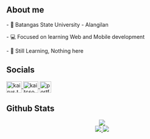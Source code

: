 
## About me 
<p>- 🏫 Batangas State University - Alangilan </p>
<p>- 💻 Focused on learning Web and Mobile development </p>
<p>- 💩 Still Learning, Nothing here </p>

## Socials

<p align="left">
  <a href="https://fb.com/kairus.tecson" target="blank">
    <img align="center" src="https://raw.githubusercontent.com/rahuldkjain/github-profile-readme-generator/master/src/images/icons/Social/facebook.svg" alt="kairus.tecson" height="30" width="40" />
  </a>
  <a href="https://instagram.com/kaitcson" target="blank">
    <img align="center" src="https://raw.githubusercontent.com/rahuldkjain/github-profile-readme-generator/master/src/images/icons/Social/instagram.svg" alt="kaitcson" height="30" width="40" />
  </a>
  <a href="https://schadenkai.github.io/" target="blank">
    <img align="center" src="https://cdn-icons-png.flaticon.com/512/1144/1144760.png" alt="portfolio" height="30" width="30" />
  </a>
</p>

## Github Stats 

<p align="center">
  <a href="https://schadenkai.github.io">
    <img src="https://github-readme-stats.vercel.app/api/top-langs?username=schadenkai&theme=cobalt&show_icons=true&locale=en&layout=compact"></img>
  </a><br>
  <a href="https://schadenkai.github.io">
    <img src="https://github-readme-streak-stats.herokuapp.com/?user=schadenkai&theme=maroongold&show_icons=true"></img>
  </a>
   <a href="https://schadenkai.github.io">
    <img src="https://github-readme-stats.vercel.app/api?username=schadenkai&theme=cobalt&show_icons=true&locale=en"></img>
  </a>
</p>

